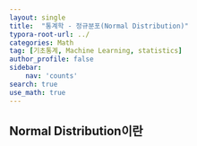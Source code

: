```yaml
---
layout: single
title:  "통계학 - 정규분포(Normal Distribution)"
typora-root-url: ../
categories: Math
tag: [기초통계, Machine Learning, statistics]
author_profile: false
sidebar:
    nav: 'counts'
search: true
use_math: true
---
```


## Normal Distribution이란
